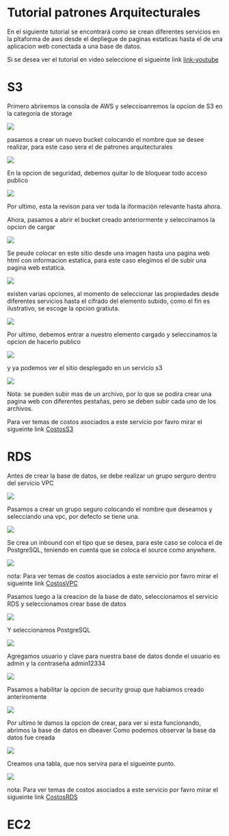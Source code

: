 # Tutorial patrones Arquitecturales

En el siguiente tutorial se encontrará como se crean diferentes servicios en la pltaforma de aws 
desde el depliegue de paginas estaticas hasta el de una aplicacion web conectada a una base de datos.

Si se desea ver el tutorial en video seleccione el sigueinte link [link-youtube]()

# S3
Primero abriremos la consola de AWS y seleccioanremos la opcion de S3 en la categoria de storage

![](img/s3/1.png)

pasamos a crear un nuevo bucket colocando el nombre que se desee realizar,  para este caso sera el de patrones arquitecturales


![](img/s3/2.png)

En la opcion de seguridad, debemos quitar lo de bloquear todo acceso publico

![](img/s3/3.png)

Por ultimo, esta la revison para ver toda la iformaciòn relevante hasta ahora.

Ahora, pasamos a abrir el bucket creado anteriormente y seleccinamos la opcion de cargar 

![](img/s3/4.png)

Se peude colocar en este sitio desde una imagen hasta una pagina web html con informacion estatica, para este caso elegimos el 
de subir una pagina web estatica.

![](img/s3/5.png)

existen varias opciones, al momento de seleccionar las propiedades desde diferentes servicios hasta el cifrado del elemento subido,
como el fin es ilustrativo, se escoge la opcion gratiuta.

![](img/s3/6.png)

Por ultimo, debemos entrar a nuestro elemento cargado y seleccinamos la opcion de hacerlo publico


![](img/s3/7.png)

y ya podemos ver el sitio desplegado en un servicio s3 

![](img/s3/8.png)

Nota: se pueden subir mas de un archivo, por lo que se podira crear una pagina web con diferentes pestañas, pero se deben subir cada uno de los archivos.

Para ver temas de costos asociados a este servicio por favro mirar el sigueinte link [CostosS3](https://aws.amazon.com/es/s3/pricing/)


# RDS

Antes de crear la base de datos, se debe realizar un grupo serguro dentro del servicio VPC

![](img/RDS/1.png)

Pasamos a crear un grupo seguro colocando el nombre que deseamos y selecciando una vpc, por defecto se tiene una.

![](img/RDS/2.png)

Se crea un inbound con el tipo que se desea, para este caso se coloca el de PostgreSQL, teniendo en cuenta que se coloca el source como anywhere.

![](img/RDS/3.png)

nota: Para ver temas de costos asociados a este servicio por favro mirar el sigueinte link [CostosVPC](https://aws.amazon.com/es/vpc/pricing/)

Pasamos luego a la creacion de la base de dato, seleccionamos el servicio RDS y seleccionamos crear base de datos

![](img/RDS/4.png)

Y seleccionamos PostgreSQL 

![](img/RDS/5.png)

Agregamos usuario y clave para nuestra base de datos donde el usuario es admin y la contraseña admin12334

![](img/RDS/6.png)

Pasamos a habilitar la opcion de security group que habiamos creado anteriromente

![](img/RDS/7.png)

Por ultimo le damos la opcion de crear, para ver si esta funcionando, abrimos la base de datos en  dbeaver
Como podemos observar la base da datos fue creada 

![](img/RDS/8.png)

Creamos una tabla, que nos servira para el sigueinte punto.

![](img/RDS/9.png)


nota: Para ver temas de costos asociados a este servicio por favro mirar el sigueinte link [CostosRDS](https://aws.amazon.com/es/rds/pricing/)

# EC2



